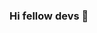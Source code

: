 ### Hi fellow devs 👋

<!--
**jdebecka/jdebecka** is a ✨ _special_ ✨ repository because its `README.md` (this file) appears on your GitHub profile.

Here are some ideas to get you started:

- 🦄 I’m working at Very Good Ventures 🦄
- 💬 Ask me about Flutter Development
- ⚡ Fun fact: I have a pitbull and he didn't murder anyone yet. 🤗

